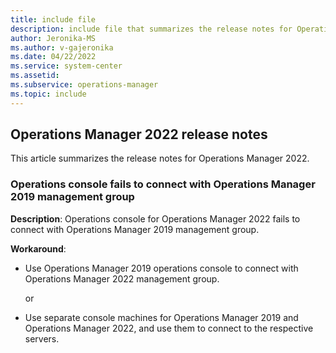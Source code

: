 ```yaml
---
title: include file
description: include file that summarizes the release notes for Operations Manager 2022.
author: Jeronika-MS
ms.author: v-gajeronika
ms.date: 04/22/2022
ms.service: system-center
ms.assetid:
ms.subservice: operations-manager
ms.topic: include
---
```


## Operations Manager 2022 release notes

This article summarizes the release notes for Operations Manager 2022.

###  Operations console fails to connect with Operations Manager 2019 management group

**Description**: Operations console for Operations Manager 2022 fails to connect with Operations Manager 2019 management group.

**Workaround**:
- Use Operations Manager 2019 operations console to connect with Operations Manager 2022 management group.

  or

- Use separate console machines for Operations Manager 2019 and Operations Manager 2022, and use them to connect to the respective servers.
